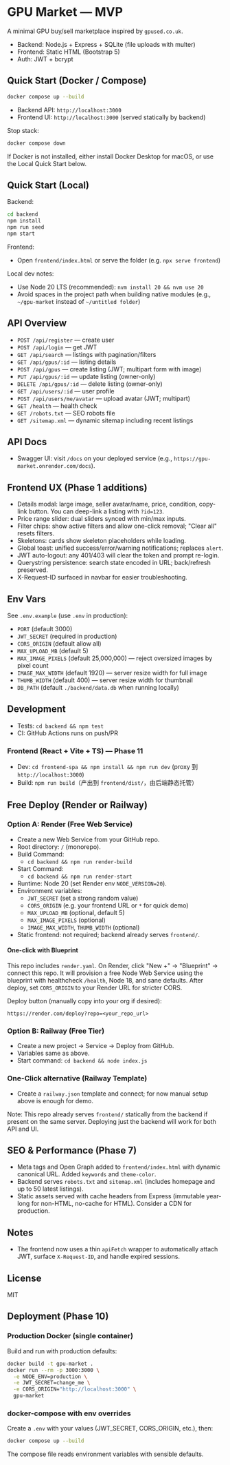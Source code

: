 # GPU Market — MVP

A minimal GPU buy/sell marketplace inspired by `gpused.co.uk`.

- Backend: Node.js + Express + SQLite (file uploads with multer)
- Frontend: Static HTML (Bootstrap 5)
- Auth: JWT + bcrypt

## Quick Start (Docker / Compose)

```bash
docker compose up --build
```

- Backend API: `http://localhost:3000`
- Frontend UI: `http://localhost:3000` (served statically by backend)

Stop stack:

```bash
docker compose down
```

If Docker is not installed, either install Docker Desktop for macOS, or use the Local Quick Start below.

## Quick Start (Local)

Backend:

```bash
cd backend
npm install
npm run seed
npm start
```

Frontend:

- Open `frontend/index.html` or serve the folder (e.g. `npx serve frontend`)

Local dev notes:

- Use Node 20 LTS (recommended): `nvm install 20 && nvm use 20`
- Avoid spaces in the project path when building native modules (e.g., `~/gpu-market` instead of `~/untitled folder`)

## API Overview

- `POST /api/register` — create user
- `POST /api/login` — get JWT
- `GET /api/search` — listings with pagination/filters
- `GET /api/gpus/:id` — listing details
- `POST /api/gpus` — create listing (JWT; multipart form with image)
- `PUT /api/gpus/:id` — update listing (owner-only)
- `DELETE /api/gpus/:id` — delete listing (owner-only)
- `GET /api/users/:id` — user profile
- `POST /api/users/me/avatar` — upload avatar (JWT; multipart)
- `GET /health` — health check
- `GET /robots.txt` — SEO robots file
- `GET /sitemap.xml` — dynamic sitemap including recent listings

## API Docs

- Swagger UI: visit `/docs` on your deployed service (e.g., `https://gpu-market.onrender.com/docs`).

## Frontend UX (Phase 1 additions)

- Details modal: large image, seller avatar/name, price, condition, copy-link button. You can deep-link a listing with `?id=123`.
- Price range slider: dual sliders synced with min/max inputs.
- Filter chips: show active filters and allow one-click removal; "Clear all" resets filters.
- Skeletons: cards show skeleton placeholders while loading.
- Global toast: unified success/error/warning notifications; replaces `alert`.
- JWT auto-logout: any 401/403 will clear the token and prompt re-login.
- Querystring persistence: search state encoded in URL; back/refresh preserved.
- X-Request-ID surfaced in navbar for easier troubleshooting.

## Env Vars

See `.env.example` (use `.env` in production):

- `PORT` (default 3000)
- `JWT_SECRET` (required in production)
- `CORS_ORIGIN` (default allow all)
- `MAX_UPLOAD_MB` (default 5)
- `MAX_IMAGE_PIXELS` (default 25,000,000) — reject oversized images by pixel count
- `IMAGE_MAX_WIDTH` (default 1920) — server resize width for full image
- `THUMB_WIDTH` (default 400) — server resize width for thumbnail
- `DB_PATH` (default `./backend/data.db` when running locally)

## Development

- Tests: `cd backend && npm test`
- CI: GitHub Actions runs on push/PR

### Frontend (React + Vite + TS) — Phase 11

- Dev: `cd frontend-spa && npm install && npm run dev` (proxy 到 `http://localhost:3000`)
- Build: `npm run build`（产出到 `frontend/dist/`，由后端静态托管）

## Free Deploy (Render or Railway)

### Option A: Render (Free Web Service)

- Create a new Web Service from your GitHub repo.
- Root directory: `/` (monorepo).
- Build Command:
  - `cd backend && npm run render-build`
- Start Command:
  - `cd backend && npm run render-start`
- Runtime: Node 20 (set Render env `NODE_VERSION=20`).
- Environment variables:
  - `JWT_SECRET` (set a strong random value)
  - `CORS_ORIGIN` (e.g. your frontend URL or `*` for quick demo)
  - `MAX_UPLOAD_MB` (optional, default 5)
  - `MAX_IMAGE_PIXELS` (optional)
  - `IMAGE_MAX_WIDTH`, `THUMB_WIDTH` (optional)
- Static frontend: not required; backend already serves `frontend/`.

#### One-click with Blueprint

This repo includes `render.yaml`. On Render, click "New +" → "Blueprint" → connect this repo. It will provision a free Node Web Service using the blueprint with healthcheck `/health`, Node 18, and sane defaults. After deploy, set `CORS_ORIGIN` to your Render URL for stricter CORS.

Deploy button (manually copy into your org if desired):

`https://render.com/deploy?repo=<your_repo_url>`

### Option B: Railway (Free Tier)

- Create a new project → Service → Deploy from GitHub.
- Variables same as above.
- Start command: `cd backend && node index.js`

### One-Click alternative (Railway Template)

- Create a `railway.json` template and connect; for now manual setup above is enough for demo.

Note: This repo already serves `frontend/` statically from the backend if present on the same server. Deploying just the backend will work for both API and UI.

## SEO & Performance (Phase 7)

- Meta tags and Open Graph added to `frontend/index.html` with dynamic canonical URL. Added `keywords` and `theme-color`.
- Backend serves `robots.txt` and `sitemap.xml` (includes homepage and up to 50 latest listings).
- Static assets served with cache headers from Express (immutable year-long for non-HTML, no-cache for HTML). Consider a CDN for production.

## Notes

- The frontend now uses a thin `apiFetch` wrapper to automatically attach JWT, surface `X-Request-ID`, and handle expired sessions.

## License

MIT

## Deployment (Phase 10)

### Production Docker (single container)

Build and run with production defaults:

```bash
docker build -t gpu-market .
docker run --rm -p 3000:3000 \
  -e NODE_ENV=production \
  -e JWT_SECRET=change_me \
  -e CORS_ORIGIN="http://localhost:3000" \
  gpu-market
```

### docker-compose with env overrides

Create a `.env` with your values (JWT_SECRET, CORS_ORIGIN, etc.), then:

```bash
docker compose up --build
```

The compose file reads environment variables with sensible defaults.
